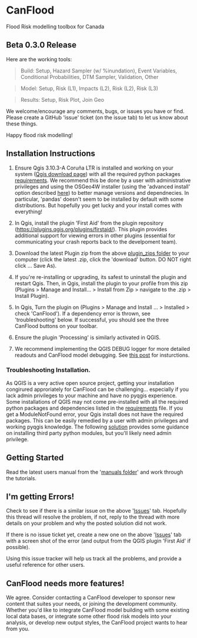 # CanFlood
Flood Risk modelling toolbox for Canada

## Beta 0.3.0 Release

Here are the working tools:

>Build: Setup, Hazard Sampler (w/ %inundation), Event Variables, Conditional Probabilities, DTM Sampler, Validation, Other

>Model: Setup, Risk (L1), Impacts (L2), Risk (L2), Risk (L3)

>Results: Setup, Risk Plot, Join Geo

We welcome/encourage any comments, bugs, or issues you have or find. Please create a GitHub 'issue' ticket (on the issue tab) to let us know about these things.

Happy flood risk modelling!

## Installation Instructions 

1) Ensure Qgis 3.10.3-A Coruña LTR is installed and working on your system ([Qgis download page](https://qgis.org/en/site/forusers/download.html)) with all the required python packages [requirements](https://github.com/IBIGroupCanWest/CanFlood/tree/master/requirements). We recommend this be done by a user with administrative privileges and using the OSGeo4W installer (using the 'advanced install' option described [here](https://github.com/IBIGroupCanWest/CanFlood/issues/6#issuecomment-592091488)) to better manage versions and dependnecies.  In particular, 'pandas' doesn't seem to be installed by default with some distributions.  But hopefully you get lucky and your install comes with everything!

2) In Qgis, install the plugin 'First Aid' from the plugin repository (https://plugins.qgis.org/plugins/firstaid/). This plugin provides additional support for viewing errors in other plugins (essential for communicating your crash reports back to the develpoment team).

3) Download the latest Plugin zip from the above [plugin_zips folder](https://github.com/IBIGroupCanWest/CanFlood/tree/master/plugin_zips) to your computer (click the latest .zip, click the 'download' button. DO NOT right click ... Save As).

4) If you're re-installing or upgrading, its safest to uninstall the plugin and restart Qgis.  Then, in Qgis, install the plugin to your profile from this zip  (Plugins > Manage and Install... > Install from Zip > navigate to the .zip > Install Plugin).

5) In Qgis, Turn the plugin on (Plugins > Manage and Install ... > Installed > check 'CanFlood'). If a dependency error is thrown, see 'troubleshooting' below.  If successful, you should see the three CanFlood buttons on your toolbar.

6) Ensure the plugin 'Processing' is similarly activated in QGIS.

7) We recommend implementing the QGIS DEBUG logger for more detailed readouts and CanFlood model debugging. See [this post](https://stackoverflow.com/a/61669864/9871683) for insturctions.

### Troubleshooting Installation.

As QGIS is a very active open source project, getting your installation congirured approriately for CanFlood can be challenging... especially if you lack admin privileges to your machine and have no pyqgis experience. Some installations of QGIS may not come pre-installed with all the required python packages and dependencies listed in the [requirements](https://github.com/IBIGroupCanWest/CanFlood/tree/master/requirements) file.  If you get a ModuleNotFound error, your Qgis install does not have the required packages. This can be easily remedied by a user with admin privileges and working pyqgis knowledge.  The following [solution](https://github.com/IBIGroupCanWest/CanFlood/issues/6#issuecomment-592091488) provides some guidance on installing third party python modules, but you'll likely need admin privilege. 


## Getting Started

Read the latest users manual from the  '[manuals folder](https://github.com/IBIGroupCanWest/CanFlood/tree/master/manual)' and work through the tutorials.


## I'm getting Errors!
Check to see if there is a similar issue on the above '[Issues](https://github.com/IBIGroupCanWest/CanFlood/issues)' tab.  Hopefully this thread will resolve the problem, if not, reply to the thread with more details on your problem and why the posted solution did not work.

If there is no issue ticket yet, create a new one on the above '[Issues](https://github.com/IBIGroupCanWest/CanFlood/issues)' tab with a screen shot of the error (and output from the QGIS plugin 'First Aid' if possible). 

Using this issue tracker will help us track all the problems, and provide a useful reference for other users.

## CanFlood needs more features!
We agree. Consider contacting a CanFlood developer to sponsor new content that suites your needs, or joining the development community. Whether you'd like to integrate CanFlood model building with some existing local data bases, or integrate some other flood risk models into your analysis, or develop new output styles, the CanFlood project wants to hear from you.

